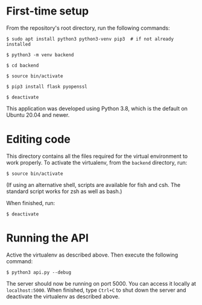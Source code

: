 # First-time setup

From the repository's root directory, run the following commands:

```
$ sudo apt install python3 python3-venv pip3  # if not already installed

$ python3 -m venv backend

$ cd backend

$ source bin/activate

$ pip3 install flask pyopenssl

$ deactivate
```

This application was developed using Python 3.8, which is the default on Ubuntu 20.04 and newer.

# Editing code

This directory contains all the files required for the virtual environment to work properly.
To activate the virtualenv, from the `backend` directory, run:

```
$ source bin/activate
```

(If using an alternative shell, scripts are available for fish and csh.
The standard script works for zsh as well as bash.)

When finished, run:

```
$ deactivate
```

# Running the API

Active the virtualenv as described above.
Then execute the following command:

```
$ python3 api.py --debug
```

The server should now be running on port 5000.
You can access it locally at `localhost:5000`.
When finished, type `Ctrl+C` to shut down the server and deactivate the virtualenv as described above.
